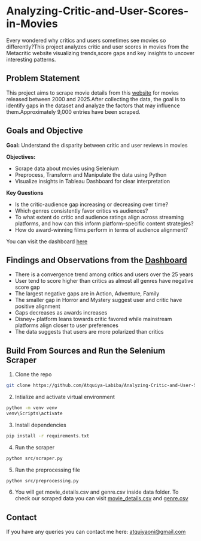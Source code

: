 # Analyzing-Critic-and-User-Scores-in-Movies
Every wondered why critics and users sometimes see movies so differently?This project analyzes critic and user scores in movies from the Metacritic website visualizing trends,score gaps and key insights to uncover interesting patterns.

## Problem Statement
This project aims to scrape movie details from this [website](https://www.metacritic.com/browse/movie/?releaseYearMin=2000&releaseYearMax=2025&page=1) for movies released between 2000 and 2025.After collecting the data, the goal is to identify gaps in the dataset and analyze the factors that may influence them.Approximately 9,000 entries have been scraped.

## Goals and Objective
**Goal:**
Understand the disparity between critic and user reviews in movies

**Objectives:**
- Scrape data about movies using Selenium
- Preprocess, Transform and Manipulate the data using Python
- Visualize insights in Tableau Dashboard for clear interpretation

**Key Questions**
- Is the critic-audience gap increasing or decreasing over time?
- Which genres consistently favor critics vs audiences?
- To what extent do critic and audience ratings align across streaming platforms, and how can this inform platform-specific content strategies?
- How do award-winning films perform in terms of audience alignment?

You can visit the dashboard [here](https://public.tableau.com/app/profile/atquiya.labiba.oni/viz/AnalyzingCriticandUserScoresinMovies/MovieReceptionTrendsGenreAnalysis)
 ## Findings and Observations from the [Dashboard](https://public.tableau.com/app/profile/atquiya.labiba.oni/viz/AnalyzingCriticandUserScoresinMovies/MovieReceptionTrendsGenreAnalysis)
 - There is a convergence trend among critics and users over the 25 years
 - User tend to score higher than critics as almost all genres have negative score gap
 - The largest negative gaps are in Action, Adventure, Family
 - The smaller gap in Horror and Mystery suggest user and critic have positive alignment
 - Gaps decreases as awards increases
 - Disney+ platform leans towards critic favored while mainstream platforms align closer to user preferences
 - The data suggests that users are more polarized than critics

## Build From Sources and Run the Selenium Scraper
1. Clone the repo
```bash
git clone https://github.com/Atquiya-Labiba/Analyzing-Critic-and-User-Scores-in-Movies.git
```
2. Intialize and activate virtual environment
```bash
python -m venv venv
venv\Scripts\activate
```
3. Install dependencies
```bash
pip install -r requirements.txt
```
4. Run the scraper
```bash
python src/scraper.py
```
5. Run the preprocessing file
```bash
python src/preprocessing.py
```
6. You will get movie_details.csv and genre.csv inside data folder. To check our scraped data you can visit [movie_details.csv](https://github.com/Atquiya-Labiba/Analyzing-Critic-and-User-Scores-in-Movies/blob/main/data/movie_details.csv) and [genre.csv](https://github.com/Atquiya-Labiba/Analyzing-Critic-and-User-Scores-in-Movies/blob/main/data/genre.csv)

## Contact
If you have any queries you can contact me here: atquiyaoni@gmail.com
